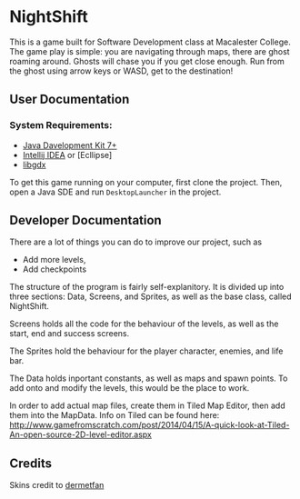 # NightShift
This is a game built for Software Development class at Macalester College.
The game play is simple: you are navigating through maps, there are ghost roaming around. Ghosts will chase you if you get close enough. Run from the ghost using arrow keys or WASD, get to the destination!
## User Documentation
### System Requirements:
+ [Java Davelopment Kit 7+](http://www.oracle.com/technetwork/java/javase/downloads/index-jsp-138363.html)
+ [Intellij IDEA](https://www.jetbrains.com/idea/) or [Ecllipse]
+ [libgdx](https://github.com/libgdx/libgdx/wiki/Project-Setup-Gradle)

To get this game running on your computer, first clone the project. Then, open a Java SDE and run ```DesktopLauncher``` in the project.

## Developer Documentation
There are a lot of things you can do to improve our project, such as
+ Add more levels,
+ Add checkpoints

The structure of the program is fairly self-explanitory. It is divided up into three sections: Data, Screens, and Sprites, as well as the base class, called NightShift. 

Screens holds all the code for the behaviour of the levels, as well as the start, end and success screens. 

The Sprites hold the behaviour for the player character, enemies, and life bar. 

The Data holds inportant constants, as well as maps and spawn points. To add onto and modify the levels, this would be the place to work.

In order to add actual map files, create them in Tiled Map Editor, then add them into the MapData. Info on Tiled can be found here:
http://www.gamefromscratch.com/post/2014/04/15/A-quick-look-at-Tiled-An-open-source-2D-level-editor.aspx

## Credits
Skins credit to [dermetfan](https://bitbucket.org/dermetfan/libgdx-utils/wiki/Home)
